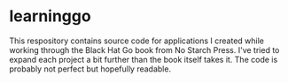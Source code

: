 # learninggo
This respository contains source code for applications I created while working through the Black Hat Go book from No Starch Press. I've tried to expand each project a bit further than the book itself takes it. The code is probably not perfect but hopefully readable.
